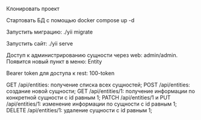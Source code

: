 Клонировать проект

Стартовать БД с помощью docker compose up -d

Запустить миграцию: ./yii migrate

Запустить сайт: ./yii serve

Доступ к администрированию сущности через web: admin/admin. Появится новый пункт в меню: Entity

Bearer token для доступа к rest: 100-token

GET /api/entities: получение списка всех сущностей;
POST /api/entities: создание новой сущности;
GET /api/entities/1: получение информации по конкретной сущности с id равным 1;
PATCH /api/entities/1 и PUT /api/entities/1: изменение информации по сущности с id равным 1;
DELETE /api/entities/1: удаление сущности с id равным 1;


